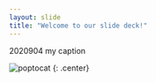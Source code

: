 ```yaml
---
layout: slide
title: "Welcome to our slide deck!"
---
```


2020904 my caption

![poptocat](https://octodex.github.com/images/poptocat.png)
{: .center}
